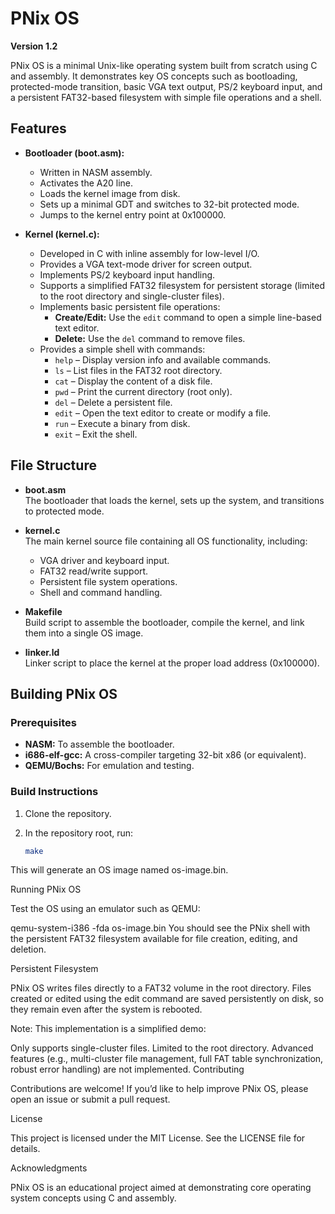 # PNix OS

**Version 1.2**

PNix OS is a minimal Unix-like operating system built from scratch using C and assembly. It demonstrates key OS concepts such as bootloading, protected-mode transition, basic VGA text output, PS/2 keyboard input, and a persistent FAT32-based filesystem with simple file operations and a shell.

## Features

- **Bootloader (boot.asm):**
  - Written in NASM assembly.
  - Activates the A20 line.
  - Loads the kernel image from disk.
  - Sets up a minimal GDT and switches to 32-bit protected mode.
  - Jumps to the kernel entry point at 0x100000.

- **Kernel (kernel.c):**
  - Developed in C with inline assembly for low-level I/O.
  - Provides a VGA text-mode driver for screen output.
  - Implements PS/2 keyboard input handling.
  - Supports a simplified FAT32 filesystem for persistent storage (limited to the root directory and single-cluster files).
  - Implements basic persistent file operations:
    - **Create/Edit:** Use the `edit` command to open a simple line-based text editor.
    - **Delete:** Use the `del` command to remove files.
  - Provides a simple shell with commands:
    - `help` – Display version info and available commands.
    - `ls` – List files in the FAT32 root directory.
    - `cat` – Display the content of a disk file.
    - `pwd` – Print the current directory (root only).
    - `del` – Delete a persistent file.
    - `edit` – Open the text editor to create or modify a file.
    - `run` – Execute a binary from disk.
    - `exit` – Exit the shell.

## File Structure

- **boot.asm**  
  The bootloader that loads the kernel, sets up the system, and transitions to protected mode.

- **kernel.c**  
  The main kernel source file containing all OS functionality, including:
  - VGA driver and keyboard input.
  - FAT32 read/write support.
  - Persistent file system operations.
  - Shell and command handling.

- **Makefile**  
  Build script to assemble the bootloader, compile the kernel, and link them into a single OS image.

- **linker.ld**  
  Linker script to place the kernel at the proper load address (0x100000).

## Building PNix OS

### Prerequisites

- **NASM:** To assemble the bootloader.
- **i686-elf-gcc:** A cross-compiler targeting 32-bit x86 (or equivalent).
- **QEMU/Bochs:** For emulation and testing.

### Build Instructions

1. Clone the repository.

2. In the repository root, run:

   ```bash
   make
This will generate an OS image named os-image.bin.

Running PNix OS

Test the OS using an emulator such as QEMU:

qemu-system-i386 -fda os-image.bin
You should see the PNix shell with the persistent FAT32 filesystem available for file creation, editing, and deletion.

Persistent Filesystem

PNix OS writes files directly to a FAT32 volume in the root directory. Files created or edited using the edit command are saved persistently on disk, so they remain even after the system is rebooted.

Note:
This implementation is a simplified demo:

Only supports single-cluster files.
Limited to the root directory.
Advanced features (e.g., multi-cluster file management, full FAT table synchronization, robust error handling) are not implemented.
Contributing

Contributions are welcome! If you’d like to help improve PNix OS, please open an issue or submit a pull request.

License

This project is licensed under the MIT License. See the LICENSE file for details.

Acknowledgments

PNix OS is an educational project aimed at demonstrating core operating system concepts using C and assembly.

